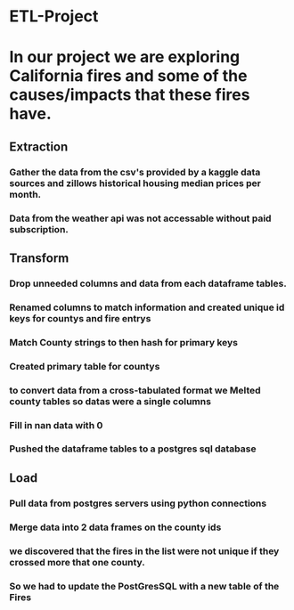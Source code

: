 # ETL-Project
# In our project we are exploring California fires and some of the causes/impacts that these fires have.

## Extraction

### Gather the data from the csv's provided by a kaggle data sources and zillows historical housing median prices per month.
### Data from the weather api was not accessable without paid subscription.

## Transform

### Drop unneeded columns and data from each dataframe tables.
### Renamed columns to match information and created unique id keys for countys and fire entrys
### Match County strings to then hash for primary keys
### Created primary table for countys
### to convert data from a cross-tabulated format we Melted county tables so datas were a single columns
### Fill in nan data with 0
### Pushed the dataframe tables to a postgres sql database

## Load

### Pull data from postgres servers using python connections
### Merge data into 2 data frames on the county ids
### we discovered that the fires in the list were not unique if they crossed more that one county.
### So we had to update the PostGresSQL with a new table of the Fires
